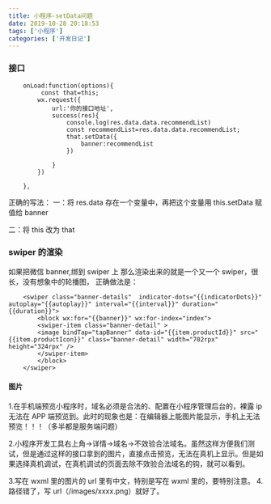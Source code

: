 ```yaml
---
title: 小程序-setData问题
date: 2019-10-28 20:18:53
tags: ['小程序']
categories: ['开发日记']
---
```


### 接口

```
    onLoad:function(options){
    	 const that=this;
    	wx.request({
    		url:'你的接口地址',
    		success(res){
    			console.log(res.data.data.recommendList)
    			const recommendList=res.data.data.recommendList;
    			that.setData({
    				banner:recommendList
    			})

    		}
    	})

    },
```

正确的写法：
一：将 res.data 存在一个变量中，再把这个变量用 this.setData 赋值给 banner

二：将 this 改为 that

### swiper 的渲染

如果把微信 banner,绑到 swiper 上
那么渲染出来的就是一个又一个 swiper，很长，没有想象中的轮播图，
正确做法是： 

```
 	<swiper class="banner-details"  indicator-dots="{{indicatorDots}}"  autoplay="{{autoplay}}" interval="{{interval}}" duration="{{duration}}">
  		<block wx:for="{{banner}}" wx:for-index="index">
  		<swiper-item class="banner-detail" >
  		<image bindTap="tapBanner" data-id="{{item.productId}}" src="{{item.productIcon}}" class="banner-detail" width="702rpx" height="324rpx" />
  		</swiper-item>
  		</block>
  	</swiper>
```

#### 图片

1.在手机端预览小程序时，域名必须是合法的、配置在小程序管理后台的，裸露 ip 无法在 APP 端预览到。此时的现象也是：在编辑器上能图片能显示，手机上无法预览！！！（多半都是服务端问题）

2.小程序开发工具右上角->详情->域名->不效验合法域名。虽然这样方便我们测试，但是通过这样的接口拿到的图片，直接点击预览，无法在真机上显示。但是如果选择真机调试，在真机调试的页面去除不效验合法域名的钩，就可以看到。

3.写在 wxml 里的图片的 url 里有中文，特别是写在 wxml 里的，要特别注意。 4.路径错了，写 url（/images/xxxx.png）就好了。
